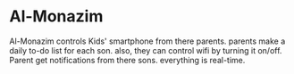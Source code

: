# Al-Monazim
Al-Monazim controls Kids' smartphone from there parents. parents make a daily to-do list for each son. also, they can control wifi by turning it on/off. Parent get notifications from there sons. everything is real-time.
